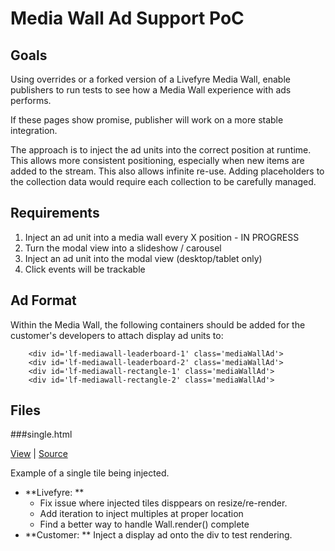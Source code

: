 # Media Wall Ad Support PoC

## Goals

Using overrides or a forked version of a Livefyre Media Wall, enable publishers to run tests to see how a Media Wall experience with ads performs.

If these pages show promise, publisher will work on a more stable integration.

The approach is to inject the ad units into the correct position at runtime. This allows more consistent positioning, especially when new items are added to the stream. This also allows infinite re-use. Adding placeholders to the collection data would require each collection to be carefully managed.

## Requirements

1. Inject an ad unit into a media wall every X position - IN PROGRESS
2. Turn the modal view into a slideshow / carousel
3. Inject an ad unit into the modal view (desktop/tablet only)
4. Click events will be trackable

## Ad Format
Within the Media Wall, the following containers should be added for the customer's developers to attach display ad units to: 


```
    <div id='lf-mediawall-leaderboard-1' class='mediaWallAd'>
    <div id='lf-mediawall-leaderboard-2' class='mediaWallAd'>
    <div id='lf-mediawall-rectangle-1' class='mediaWallAd'>
    <div id='lf-mediawall-rectangle-2' class='mediaWallAd'>

```


## Files

###single.html

[View](http://pcolombo.github.io/mw-ad-poc/single.html) | [Source](single.html)

Example of a single tile being injected.

- **Livefyre: ** 
    - Fix issue where injected tiles disppears on resize/re-render.
    - Add iteration to inject multiples at proper location
    - Find a better way to handle Wall.render() complete 
- **Customer: ** Inject a display ad onto the div to test rendering.